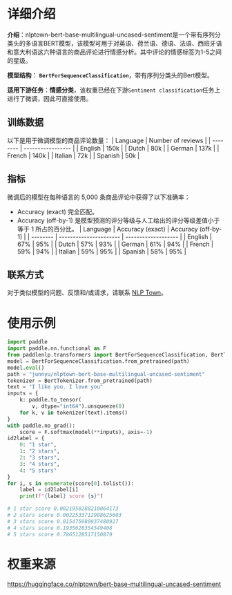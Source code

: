 # 详细介绍
**介绍**：nlptown-bert-base-multilingual-uncased-sentiment是一个带有序列分类头的多语言BERT模型，该模型可用于对英语、荷兰语、德语、法语、西班牙语和意大利语这六种语言的商品评论进行情感分析。其中评论的情感标签为1-5之间的星级。

**模型结构**： **`BertForSequenceClassification`**，带有序列分类头的Bert模型。

**适用下游任务**：**情感分类**，该权重已经在下游`Sentiment classification`任务上进行了微调，因此可直接使用。

## 训练数据
以下是用于微调模型的商品评论数量：
| Language | Number of reviews |
| -------- | ----------------- |
| English  | 150k           |
| Dutch    | 80k            |
| German   | 137k           |
| French   | 140k           |
| Italian  | 72k            |
| Spanish  | 50k            |

## 指标
微调后的模型在每种语言的 5,000 条商品评论中获得了以下准确率：
- Accuracy (exact) 完全匹配。
- Accuracy (off-by-1) 是模型预测的评分等级与人工给出的评分等级差值小于等于 1 所占的百分比。
| Language | Accuracy (exact)       | Accuracy (off-by-1) |
| -------- | ---------------------- | ------------------- |
| English  | 67%                    | 95%                 |
| Dutch    | 57%                    | 93%                 |
| German   | 61%                    | 94%                 |
| French   | 59%                    | 94%                 |
| Italian  | 59%                    | 95%                 |
| Spanish  | 58%                    | 95%                 |

## 联系方式
对于类似模型的问题、反馈和/或请求，请联系 [NLP Town](https://www.nlp.town)。


# 使用示例

```python
import paddle
import paddle.nn.functional as F
from paddlenlp.transformers import BertForSequenceClassification, BertTokenizer
model = BertForSequenceClassification.from_pretrained(path)
model.eval()
path = "junnyu/nlptown-bert-base-multilingual-uncased-sentiment"
tokenizer = BertTokenizer.from_pretrained(path)
text = "I like you. I love you"
inputs = {
    k: paddle.to_tensor(
        v, dtype="int64").unsqueeze(0)
    for k, v in tokenizer(text).items()
}
with paddle.no_grad():
    score = F.softmax(model(**inputs), axis=-1)
id2label = {
    0: "1 star",
    1: "2 stars",
    2: "3 stars",
    3: "4 stars",
    4: "5 stars"
}
for i, s in enumerate(score[0].tolist()):
    label = id2label[i]
    print(f"{label} score {s}")

# 1 star score 0.0021950288210064173
# 2 stars score 0.0022533712908625603
# 3 stars score 0.015475980937480927
# 4 stars score 0.1935628354549408
# 5 stars score 0.7865128517150879

```

# 权重来源

https://huggingface.co/nlptown/bert-base-multilingual-uncased-sentiment
